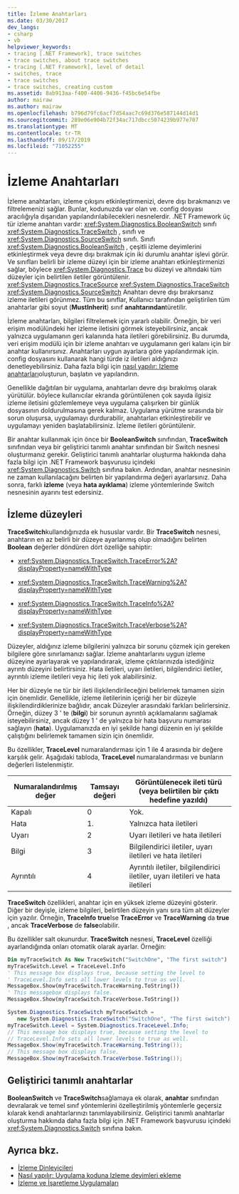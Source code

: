 ```yaml
---
title: İzleme Anahtarları
ms.date: 03/30/2017
dev_langs:
- csharp
- vb
helpviewer_keywords:
- tracing [.NET Framework], trace switches
- trace switches, about trace switches
- tracing [.NET Framework], level of detail
- switches, trace
- trace switches
- trace switches, creating custom
ms.assetid: 8ab913aa-f400-4406-9436-f45bc6e54fbe
author: mairaw
ms.author: mairaw
ms.openlocfilehash: b796d79fc6acf7d54aac7c69d376e587144d14d1
ms.sourcegitcommit: 289e06e904b72f34ac717dbcc5074239b977e707
ms.translationtype: MT
ms.contentlocale: tr-TR
ms.lasthandoff: 09/17/2019
ms.locfileid: "71052255"
---
```

# <a name="trace-switches"></a>İzleme Anahtarları
İzleme anahtarları, izleme çıkışını etkinleştirmenizi, devre dışı bırakmanızı ve filtrelemenizi sağlar. Bunlar, kodunuzda var olan ve. config dosyası aracılığıyla dışarıdan yapılandırılabilecekleri nesnelerdir. .NET Framework üç tür izleme anahtarı vardır: <xref:System.Diagnostics.BooleanSwitch> sınıfı <xref:System.Diagnostics.TraceSwitch> , sınıfı ve <xref:System.Diagnostics.SourceSwitch> sınıfı. Sınıfı <xref:System.Diagnostics.BooleanSwitch> , çeşitli izleme deyimlerini etkinleştirmek veya devre dışı bırakmak için iki durumlu anahtar işlevi görür. Ve sınıfları belirli bir izleme düzeyi için bir izleme anahtarı etkinleştirmenizi sağlar, böylece <xref:System.Diagnostics.Trace> bu düzeyi ve altındaki tüm düzeyler için belirtilen iletiler görüntülenir. <xref:System.Diagnostics.TraceSource> <xref:System.Diagnostics.TraceSwitch> <xref:System.Diagnostics.SourceSwitch> Anahtarı devre dışı bırakırsanız izleme iletileri görünmez. Tüm bu sınıflar, Kullanıcı tarafından geliştirilen tüm anahtarlar gibi soyut (**MustInherit**) sınıf **anahtarından**türetilir.  
  
 İzleme anahtarları, bilgileri filtrelemek için yararlı olabilir. Örneğin, bir veri erişim modülündeki her izleme iletisini görmek isteyebilirsiniz, ancak yalnızca uygulamanın geri kalanında hata iletileri görebilirsiniz. Bu durumda, veri erişim modülü için bir izleme anahtarı ve uygulamanın geri kalanı için bir anahtar kullanırsınız. Anahtarları uygun ayarlara göre yapılandırmak için. config dosyasını kullanarak hangi türde iz iletileri aldığınızı denetleyebilirsiniz. Daha fazla bilgi için [nasıl yapılır: Izleme anahtarları](how-to-create-initialize-and-configure-trace-switches.md)oluşturun, başlatın ve yapılandırın.  
  
 Genellikle dağıtılan bir uygulama, anahtarları devre dışı bırakılmış olarak yürütülür. böylece kullanıcılar ekranda görüntülenen çok sayıda ilgisiz izleme iletisini gözlemlemeye veya uygulama çalışırken bir günlük dosyasının doldurulmasına gerek kalmaz. Uygulama yürütme sırasında bir sorun oluşursa, uygulamayı durdurabilir, anahtarları etkinleştirebilir ve uygulamayı yeniden başlatabilirsiniz. İzleme iletileri görüntülenir.  
  
 Bir anahtar kullanmak için önce bir **BooleanSwitch** sınıfından, **TraceSwitch** sınıfından veya bir geliştirici tanımlı anahtar sınıfından bir Switch nesnesi oluşturmanız gerekir. Geliştirici tanımlı anahtarlar oluşturma hakkında daha fazla bilgi için .NET Framework başvurusu içindeki <xref:System.Diagnostics.Switch> sınıfına bakın. Ardından, anahtar nesnesinin ne zaman kullanılacağını belirten bir yapılandırma değeri ayarlarsınız. Daha sonra, farklı **izleme** (veya **hata ayıklama**) izleme yöntemlerinde Switch nesnesinin ayarını test edersiniz.  
  
## <a name="trace-levels"></a>İzleme düzeyleri  
 **TraceSwitch**kullandığınızda ek hususlar vardır. Bir **TraceSwitch** nesnesi, anahtarın en az belirli bir düzeye ayarlanmış olup olmadığını belirten **Boolean** değerler döndüren dört özelliğe sahiptir:  
  
- <xref:System.Diagnostics.TraceSwitch.TraceError%2A?displayProperty=nameWithType>  
  
- <xref:System.Diagnostics.TraceSwitch.TraceWarning%2A?displayProperty=nameWithType>  
  
- <xref:System.Diagnostics.TraceSwitch.TraceInfo%2A?displayProperty=nameWithType>  
  
- <xref:System.Diagnostics.TraceSwitch.TraceVerbose%2A?displayProperty=nameWithType>  
  
 Düzeyler, aldığınız izleme bilgilerini yalnızca bir sorunu çözmek için gereken bilgilere göre sınırlamanızı sağlar. İzleme anahtarlarını uygun izleme düzeyine ayarlayarak ve yapılandırarak, izleme çıktılarınızda istediğiniz ayrıntı düzeyini belirtirsiniz. Hata iletileri, uyarı iletileri, bilgilendirici iletiler, ayrıntılı izleme iletileri veya hiç ileti yok alabilirsiniz.  
  
 Her bir düzeyle ne tür bir ileti ilişkilendirileceğini belirlemek tamamen sizin için önemlidir. Genellikle, izleme iletilerinin içeriği her bir düzeyle ilişkilendirdiklerinize bağlıdır, ancak Düzeyler arasındaki farkları belirlersiniz. Örneğin, düzey 3 ' te (**bilgi**) bir sorunun ayrıntılı açıklamalarını sağlamak isteyebilirsiniz, ancak düzey 1 ' de yalnızca bir hata başvuru numarası sağlayın (**hata**). Uygulamanızda en iyi şekilde hangi düzenin en iyi şekilde çalıştığını belirlemek tamamen sizin için önemlidir.  
  
 Bu özellikler, **TraceLevel** numaralandırması için 1 ile 4 arasında bir değere karşılık gelir. Aşağıdaki tabloda, **TraceLevel** numaralandırması ve bunların değerleri listelenmiştir.  
  
|Numaralandırılmış değer|Tamsayı değeri|Görüntülenecek ileti türü (veya belirtilen bir çıktı hedefine yazıldı)|  
|----------------------|-------------------|---------------------------------------------------------------------------|  
|Kapalı|0|Yok.|  
|Hata|1\.|Yalnızca hata iletileri|  
|Uyarı|2|Uyarı iletileri ve hata iletileri|  
|Bilgi|3|Bilgilendirici iletiler, uyarı iletileri ve hata iletileri|  
|Ayrıntılı|4|Ayrıntılı iletiler, bilgilendirici iletiler, uyarı iletileri ve hata iletileri|  
  
 **TraceSwitch** özellikleri, anahtar için en yüksek izleme düzeyini gösterir. Diğer bir deyişle, izleme bilgileri, belirtilen düzeyin yanı sıra tüm alt düzeyler için yazılır. Örneğin, **TraceInfo** **true**Ise **TraceError** ve **TraceWarning** da **true** , ancak **TraceVerbose** de **false**olabilir.  
  
 Bu özellikler salt okunurdur. **TraceSwitch** nesnesi, **TraceLevel** özelliği ayarlandığında onları otomatik olarak ayarlar. Örneğin:  
  
```vb  
Dim myTraceSwitch As New TraceSwitch("SwitchOne", "The first switch")  
myTraceSwitch.Level = TraceLevel.Info  
' This message box displays true, because setting the level to  
' TraceLevel.Info sets all lower levels to true as well.  
MessageBox.Show(myTraceSwitch.TraceWarning.ToString())  
' This messagebox displays false.  
MessageBox.Show(myTraceSwitch.TraceVerbose.ToString())  
```  
  
```csharp  
System.Diagnostics.TraceSwitch myTraceSwitch =   
   new System.Diagnostics.TraceSwitch("SwitchOne", "The first switch");  
myTraceSwitch.Level = System.Diagnostics.TraceLevel.Info;  
// This message box displays true, because setting the level to   
// TraceLevel.Info sets all lower levels to true as well.  
MessageBox.Show(myTraceSwitch.TraceWarning.ToString());  
// This message box displays false.  
MessageBox.Show(myTraceSwitch.TraceVerbose.ToString());  
```  
  
## <a name="developer-defined-switches"></a>Geliştirici tanımlı anahtarlar  
 **BooleanSwitch** ve **TraceSwitch**sağlamaya ek olarak, **anahtar** sınıfından devralarak ve temel sınıf yöntemlerini özelleştirilmiş yöntemlerle geçersiz kılarak kendi anahtarlarınızı tanımlayabilirsiniz. Geliştirici tanımlı anahtarlar oluşturma hakkında daha fazla bilgi için .NET Framework başvurusu içindeki <xref:System.Diagnostics.Switch> sınıfına bakın.  
  
## <a name="see-also"></a>Ayrıca bkz.

- [İzleme Dinleyicileri](trace-listeners.md)
- [Nasıl yapılır: Uygulama koduna Izleme deyimleri ekleme](how-to-add-trace-statements-to-application-code.md)
- [İzleme ve İşaretleme Uygulamaları](tracing-and-instrumenting-applications.md)

